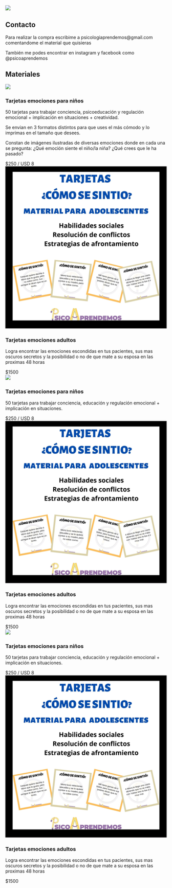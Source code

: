 

<div class="center">
    <img src="https://instagram.faep4-1.fna.fbcdn.net/v/t51.2885-19/s320x320/103625243_725817748227458_4394321882451694663_n.jpg?_nc_ht=instagram.faep4-1.fna.fbcdn.net&_nc_ohc=VuSwou6KSwwAX83TDvd&oh=5eca09218e35d6b5c50b421ee1017fba&oe=5F59CCA3">
</div>

<h2>Contacto</h2>
<p>Para realizar la compra escribime a psicologiaprendemos@gmail.com comentandome el material que quisieras<p>
 <p> También me podes encontrar en instagram y facebook como @psicoaprendemos<p>


<h2>Materiales</h2>
<div class="materiales">
    <div class="material">
        <img src="images/EMOCIONES NIÑOS.jpg">
        <div>
            <h3>Tarjetas emociones para niños</h3>
            <p> 50 tarjetas para trabajar conciencia, psicoeducación y regulación emocional + implicación en situaciones + creatividad. </p>
            <p> Se envian en 3 formatos distintos para que uses el más cómodo y lo imprimas en el tamaño que desees. </p>
            <p> Constan de imágenes ilustradas de diversas emociones donde en cada una se pregunta: ¿Qué emoción siente el niño/la niña? ¿Qué crees que le ha pasado? </p>
            <div class="center">
                <div class="precio">$250 / USD 8</div> 
            </div>
        </div>
    </div>
    <div class="material inverso">
        <img src="images/ADOLES.jpg">
        <div>
            <h3>Tarjetas emociones adultos</h3>
            <p>Logra encontrar las emociones escondidas en tus pacientes, sus mas oscuros secretos y la posibilidad o no de que mate a su esposa en las proximas 48 horas</p>
            <div class="center">
              <div class="precio">$1500</div> 
            </div>
        </div>
    </div>
    <div class="material">
        <img src="images/EMOCIONES NIÑOS.jpg">
        <div>
            <h3>Tarjetas emociones para niños</h3>
            <p> 50 tarjetas para trabajar conciencia, educación y regulación emocional + implicación en situaciones. </p>
            <div class="center">
                <div class="precio">$250 / USD 8</div> 
            </div>
        </div>
    </div>
    <div class="material inverso">
        <img src="images/ADOLES.jpg">
        <div>
            <h3>Tarjetas emociones adultos</h3>
            <p>Logra encontrar las emociones escondidas en tus pacientes, sus mas oscuros secretos y la posibilidad o no de que mate a su esposa en las proximas 48 horas</p>
            <div class="center">
              <div class="precio">$1500</div> 
            </div>
        </div>
    </div>
    <div class="material">
        <img src="images/EMOCIONES NIÑOS.jpg">
        <div>
            <h3>Tarjetas emociones para niños</h3>
            <p> 50 tarjetas para trabajar conciencia, educación y regulación emocional + implicación en situaciones. </p>
            <div class="center">
                <div class="precio">$250 / USD 8</div> 
            </div>
        </div>
    </div>
    <div class="material inverso">
        <img src="images/ADOLES.jpg">
        <div>
            <h3>Tarjetas emociones adultos</h3>
            <p>Logra encontrar las emociones escondidas en tus pacientes, sus mas oscuros secretos y la posibilidad o no de que mate a su esposa en las proximas 48 horas</p>
            <div class="center">
              <div class="precio">$1500</div> 
            </div>
        </div>
    </div>
    

</div>

